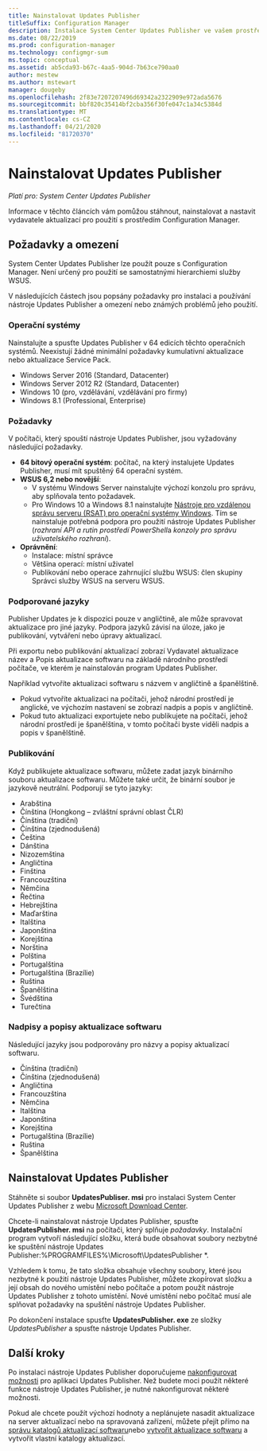 ```yaml
---
title: Nainstalovat Updates Publisher
titleSuffix: Configuration Manager
description: Instalace System Center Updates Publisher ve vašem prostředí
ms.date: 08/22/2019
ms.prod: configuration-manager
ms.technology: configmgr-sum
ms.topic: conceptual
ms.assetid: ab5cda93-b67c-4aa5-904d-7b63ce790aa0
author: mestew
ms.author: mstewart
manager: dougeby
ms.openlocfilehash: 2f83e7207207496d69342a2322909e972ada5676
ms.sourcegitcommit: bbf820c35414bf2cba356f30fe047c1a34c5384d
ms.translationtype: MT
ms.contentlocale: cs-CZ
ms.lasthandoff: 04/21/2020
ms.locfileid: "81720370"
---
```

# <a name="install-updates-publisher"></a>Nainstalovat Updates Publisher

*Platí pro: System Center Updates Publisher*

Informace v těchto článcích vám pomůžou stáhnout, nainstalovat a nastavit vydavatele aktualizací pro použití s prostředím Configuration Manager.

## <a name="prerequisites-and-limitations"></a>Požadavky a omezení
System Center Updates Publisher lze použít pouze s Configuration Manager. Není určený pro použití se samostatnými hierarchiemi služby WSUS.

V následujících částech jsou popsány požadavky pro instalaci a používání nástroje Updates Publisher a omezení nebo známých problémů jeho použití.  

### <a name="operating-systems"></a>Operační systémy
Nainstalujte a spusťte Updates Publisher v 64 edicích těchto operačních systémů. Neexistují žádné minimální požadavky kumulativní aktualizace nebo aktualizace Service Pack.

-   Windows Server 2016 (Standard, Datacenter)
-   Windows Server 2012 R2 (Standard, Datacenter)
-   Windows 10 (pro, vzdělávání, vzdělávání pro firmy)
-   Windows 8.1 (Professional, Enterprise)

### <a name="prerequisites"></a>Požadavky
V počítači, který spouští nástroje Updates Publisher, jsou vyžadovány následující požadavky.

-   **64 bitový operační systém**: počítač, na který instalujete Updates Publisher, musí mít spuštěný 64 operační systém.
-   **WSUS 6,2 nebo novější**:
    -   V systému Windows Server nainstalujte výchozí konzolu pro správu, aby splňovala tento požadavek.
    -   Pro Windows 10 a Windows 8.1 nainstalujte [Nástroje pro vzdálenou správu serveru (RSAT) pro operační systémy Windows](https://support.microsoft.com/help/2693643/remote-server-administration-tools-rsat-for-windows-operating-systems). Tím se nainstaluje potřebná podpora pro použití nástroje Updates Publisher (*rozhraní API a rutin prostředí PowerShell*a *konzoly pro správu uživatelského rozhraní*).
-   **Oprávnění**:
    -   Instalace: místní správce
    -   Většina operací: místní uživatel
    -   Publikování nebo operace zahrnující službu WSUS: člen skupiny Správci služby WSUS na serveru WSUS.

### <a name="supported-languages"></a>Podporované jazyky
Publisher Updates je k dispozici pouze v angličtině, ale může spravovat aktualizace pro jiné jazyky. Podpora jazyků závisí na úloze, jako je publikování, vytváření nebo úpravy aktualizací.

Při exportu nebo publikování aktualizací zobrazí Vydavatel aktualizace název a Popis aktualizace softwaru na základě národního prostředí počítače, ve kterém je nainstalován program Updates Publisher.

Například vytvoříte aktualizaci softwaru s názvem v angličtině a španělštině.

-   Pokud vytvoříte aktualizaci na počítači, jehož národní prostředí je anglické, ve výchozím nastavení se zobrazí nadpis a popis v angličtině.
-   Pokud tuto aktualizaci exportujete nebo publikujete na počítači, jehož národní prostředí je španělština, v tomto počítači byste viděli nadpis a popis v španělštině.

### <a name="publishing"></a>Publikování
Když publikujete aktualizace softwaru, můžete zadat jazyk binárního souboru aktualizace softwaru. Můžete také určit, že binární soubor je jazykově neutrální. Podporují se tyto jazyky:

-   Arabština
-   Čínština (Hongkong – zvláštní správní oblast ČLR)
-   Čínština (tradiční)
-   Čínština (zjednodušená)
-   Čeština
-   Dánština
-   Nizozemština
-   Angličtina
-   Finština
-   Francouzština
-   Němčina
-   Řečtina
-   Hebrejština
-   Maďarština
-   Italština
-   Japonština
-   Korejština
-   Norština
-   Polština
-   Portugalština
-   Portugalština (Brazílie)
-   Ruština
-   Španělština
-   Švédština
-   Turečtina

### <a name="software-update-titles-and-descriptions"></a>Nadpisy a popisy aktualizace softwaru
Následující jazyky jsou podporovány pro názvy a popisy aktualizací softwaru.

-   Čínština (tradiční)
-   Čínština (zjednodušená)
-   Angličtina
-   Francouzština
-   Němčina
-   Italština
-   Japonština
-   Korejština
-   Portugalština (Brazílie)
-   Ruština
-   Španělština

## <a name="install-updates-publisher"></a>Nainstalovat Updates Publisher
Stáhněte si soubor **UpdatesPubliser. msi** pro instalaci System Center Updates Publisher z webu [Microsoft Download Center](https://www.microsoft.com/download/details.aspx?id=55543).

Chcete-li nainstalovat nástroje Updates Publisher, spusťte **UpdatesPublisher. msi** na počítači, který splňuje *požadavky*. Instalační program vytvoří následující složku, která bude obsahovat soubory nezbytné ke spuštění nástroje Updates Publisher:%PROGRAMFILES%\Microsoft\UpdatesPublisher *.

Vzhledem k tomu, že tato složka obsahuje všechny soubory, které jsou nezbytné k použití nástroje Updates Publisher, můžete zkopírovat složku a její obsah do nového umístění nebo počítače a potom použít nástroje Updates Publisher z tohoto umístění. Nové umístění nebo počítač musí ale splňovat požadavky na spuštění nástroje Updates Publisher.

Po dokončení instalace spusťte **UpdatesPublisher. exe** ze složky *UpdatesPublisher* a spusťte nástroje Updates Publisher.

## <a name="next-steps"></a>Další kroky
 Po instalaci nástroje Updates Publisher doporučujeme [nakonfigurovat možnosti](updates-publisher-options.md) pro aplikaci Updates Publisher. Než budete moci použít některé funkce nástroje Updates Publisher, je nutné nakonfigurovat některé možnosti.

 Pokud ale chcete použít výchozí hodnoty a neplánujete nasadit aktualizace na server aktualizací nebo na spravovaná zařízení, můžete přejít přímo na [správu katalogů aktualizací softwaru](updates-publisher-catalogs.md)nebo [vytvořit aktualizace softwaru](create-updates-with-updates-publisher.md) a vytvořit vlastní katalogy aktualizací.
